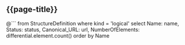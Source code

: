 ## {{page-title}}


@```
	from StructureDefinition
	where kind = 'logical'
	select 
	Name: name, 
	Status: status, 
	Canonical_URL: url,
    NumberOfElements: differential.element.count()
	order by Name 
```
